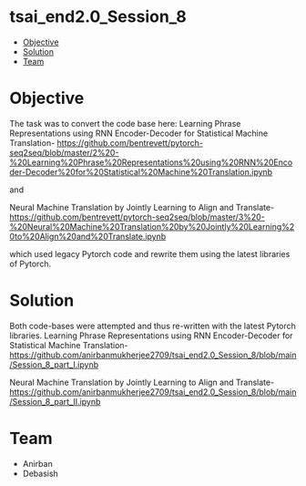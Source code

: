# tsai_end2.0_Session_8

- [Objective](#objective)
- [Solution](#solution)
- [Team](#team)



# Objective
The task was to convert the code base here:
Learning Phrase Representations using RNN Encoder-Decoder for Statistical Machine Translation- https://github.com/bentrevett/pytorch-seq2seq/blob/master/2%20-%20Learning%20Phrase%20Representations%20using%20RNN%20Encoder-Decoder%20for%20Statistical%20Machine%20Translation.ipynb

and

Neural Machine Translation by Jointly Learning to Align and Translate- https://github.com/bentrevett/pytorch-seq2seq/blob/master/3%20-%20Neural%20Machine%20Translation%20by%20Jointly%20Learning%20to%20Align%20and%20Translate.ipynb
 

which used legacy Pytorch code and rewrite them using the latest libraries of Pytorch. 



# Solution
Both code-bases were attempted and thus re-written with the latest Pytorch libraries. 
Learning Phrase Representations using RNN Encoder-Decoder for Statistical Machine Translation- https://github.com/anirbanmukherjee2709/tsai_end2.0_Session_8/blob/main/Session_8_part_I.ipynb

Neural Machine Translation by Jointly Learning to Align and Translate- https://github.com/anirbanmukherjee2709/tsai_end2.0_Session_8/blob/main/Session_8_part_II.ipynb


# Team
- Anirban
- Debasish

